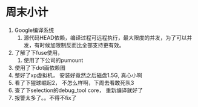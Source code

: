 # 周末小计
1. Google编译系统
    1. 源代码HEAD依赖，编译过程可远程执行，最大限度的并发，为了可以并发，有时候加限制反而比全部支持更有效。
2. 了解了下fuse使用， 
    1. 使用了下公司的pumount
3. 使用了下dot画依赖图 
4. 整好了xp虚拟机， 安装好竟然之后磁盘1.5G, 真心小啊
5. 看了下猩球崛起2， 不怎么样啊，下周去看敢死队3
6. 查了下selection的debug_tool core， 重新编译就好了
7. 报警太多了。。不得不fix了
